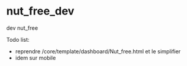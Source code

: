 # nut_free_dev
dev nut_free


Todo list:

- reprendre /core/template/dashboard/Nut_free.html et le simplifier
- idem sur mobile
